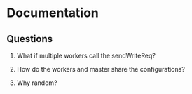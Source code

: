 # Documentation

## Questions

1. What if multiple workers call the sendWriteReq?

2. How do the workers and master share the configurations?

3. Why random?
